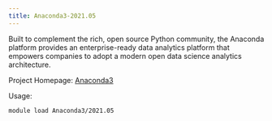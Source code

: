 ```yaml
---
title: Anaconda3-2021.05
---
```

Built to complement the rich, open source Python community,
the Anaconda platform provides an enterprise-ready data analytics platform 
that empowers companies to adopt a modern open data science analytics architecture.

Project Homepage: [Anaconda3](https://www.anaconda.com)

Usage:
```
module load Anaconda3/2021.05
```
